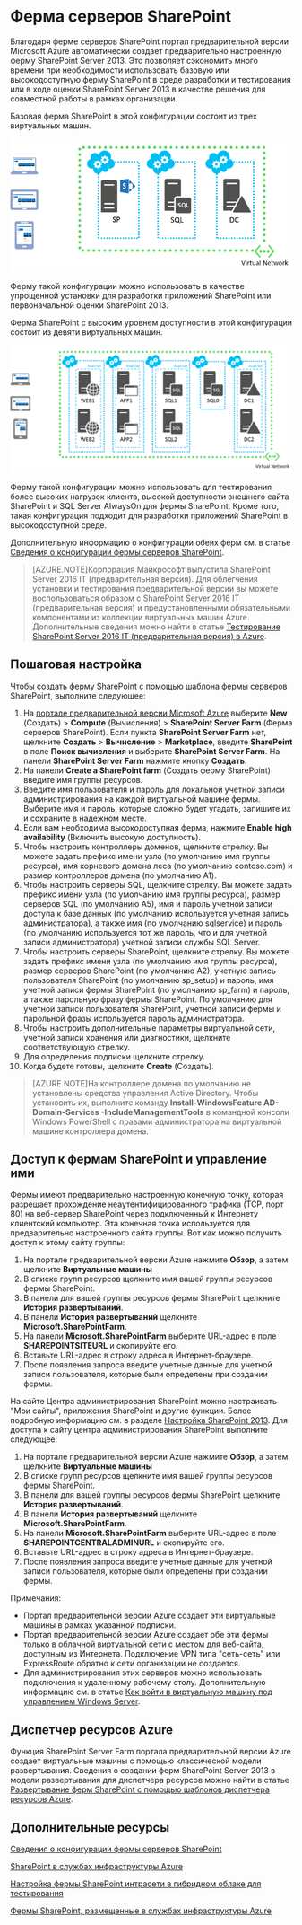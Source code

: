 <properties
	pageTitle="Ферма серверов SharePoint | Microsoft Azure"
	description="Быстро создавайте базовые или высокодоступные фермы SharePoint Server 2013, используя функцию SharePoint Server Farm портала предварительной версии Azure."
	services="virtual-machines"
	documentationCenter=""
	authors="JoeDavies-MSFT"
	manager="timlt"
	editor=""
	tags="azure-service-management"/>

<tags
	ms.service="virtual-machines"
	ms.workload="infrastructure-services"
	ms.tgt_pltfrm="vm-windows-sharepoint"
	ms.devlang="na"
	ms.topic="article"
	ms.date="07/07/2015"
	ms.author="josephd"/>

# Ферма серверов SharePoint

Благодаря ферме серверов SharePoint портал предварительной версии Microsoft Azure автоматически создает предварительно настроенную ферму SharePoint Server 2013. Это позволяет сэкономить много времени при необходимости использовать базовую или высокодоступную ферму SharePoint в среде разработки и тестирования или в ходе оценки SharePoint Server 2013 в качестве решения для совместной работы в рамках организации.

Базовая ферма SharePoint в этой конфигурации состоит из трех виртуальных машин.

![sharepointfarm](./media/virtual-machines-sharepoint-farm-azure-preview/SPFarm_Basic.png)

Ферму такой конфигурации можно использовать в качестве упрощенной установки для разработки приложений SharePoint или первоначальной оценки SharePoint 2013.

Ферма SharePoint с высоким уровнем доступности в этой конфигурации состоит из девяти виртуальных машин.

![sharepointfarm](./media/virtual-machines-sharepoint-farm-azure-preview/SPFarm_HighAvail.png)

Ферму такой конфигурации можно использовать для тестирования более высоких нагрузок клиента, высокой доступности внешнего сайта SharePoint и SQL Server AlwaysOn для фермы SharePoint. Кроме того, такая конфигурация подходит для разработки приложений SharePoint в высокодоступной среде.

Дополнительную информацию о конфигурации обеих ферм см. в статье [Сведения о конфигурации фермы серверов SharePoint](virtual-machines-sharepoint-farm-config-azure-preview.md).

> [AZURE.NOTE]Корпорация Майкрософт выпустила SharePoint Server 2016 IT (предварительная версия). Для облегчения установки и тестирования предварительной версии вы можете воспользоваться образом с SharePoint Server 2016 IT (предварительная версия) и предустановленными обязательными компонентами из коллекции виртуальных машин Azure. Дополнительные сведения можно найти в статье [Тестирование SharePoint Server 2016 IT (предварительная версия) в Azure](http://azure.microsoft.com/blog/test-sharepoint-server-2016-it-preview-4/).

## Пошаговая настройка

Чтобы создать ферму SharePoint с помощью шаблона фермы серверов SharePoint, выполните следующее:

1. На [портале предварительной версии Microsoft Azure](https://portal.azure.com/) выберите **New** (Создать) > **Compute** (Вычисления) > **SharePoint Server Farm** (Ферма серверов SharePoint). Если пункта **SharePoint Server Farm** нет, щелкните **Создать** > **Вычисление** > **Marketplace**, введите **SharePoint** в поле **Поиск вычисления** и выберите **SharePoint Server Farm**. На панели **SharePoint Server Farm** нажмите кнопку **Создать**.
2. На панели **Create a SharePoint farm** (Создать ферму SharePoint) введите имя группы ресурсов.
3. Введите имя пользователя и пароль для локальной учетной записи администрирования на каждой виртуальной машине фермы. Выберите имя и пароль, которые сложно будет угадать, запишите их и сохраните в надежном месте.
4. Если вам необходима высокодоступная ферма, нажмите **Enable high availability** (Включить высокую доступность).
5. Чтобы настроить контроллеры доменов, щелкните стрелку. Вы можете задать префикс имени узла (по умолчанию имя группы ресурса), имя корневого домена леса (по умолчанию contoso.com) и размер контроллеров домена (по умолчанию A1).
6. Чтобы настроить серверы SQL, щелкните стрелку. Вы можете задать префикс имени узла (по умолчанию имя группы ресурса), размер серверов SQL (по умолчанию A5), имя и пароль учетной записи доступа к базе данных (по умолчанию используется учетная запись администратора), а также имя (по умолчанию sqlservice) и пароль (по умолчанию используется тот же пароль, что и для учетной записи администратора) учетной записи службы SQL Server.
7. Чтобы настроить серверы SharePoint, щелкните стрелку. Вы можете задать префикс имени узла (по умолчанию имя группы ресурса), размер серверов SharePoint (по умолчанию A2), учетную запись пользователя SharePoint (по умолчанию sp\_setup) и пароль, имя учетной записи фермы SharePoint (по умолчанию sp\_farm) и пароль, а также парольную фразу фермы SharePoint. По умолчанию для учетной записи пользователя SharePoint, учетной записи фермы и парольной фразы используется пароль администратора.
8. Чтобы настроить дополнительные параметры виртуальной сети, учетной записи хранения или диагностики, щелкните соответствующую стрелку.
9. Для определения подписки щелкните стрелку.
10. Когда будете готовы, щелкните **Create** (Создать).

> [AZURE.NOTE]На контроллере домена по умолчанию не установлены средства управления Active Directory. Чтобы установить их, выполните команду **Install-WindowsFeature AD-Domain-Services -IncludeManagementTools** в командной консоли Windows PowerShell с правами администратора на виртуальной машине контроллера домена.

## Доступ к фермам SharePoint и управление ими

Фермы имеют предварительно настроенную конечную точку, которая разрешает прохождение неаутентифицированного трафика (TCP, порт 80) на веб-сервер SharePoint через подключенный к Интернету клиентский компьютер. Эта конечная точка используется для предварительно настроенного сайта группы. Вот как можно получить доступ к этому сайту группы:

1.	На портале предварительной версии Azure нажмите **Обзор**, а затем щелкните **Виртуальные машины**
2.	В списке групп ресурсов щелкните имя вашей группы ресурсов фермы SharePoint.
3.	В панели для вашей группы ресурсов фермы SharePoint щелкните **История развертываний**.
4.	В панели **История развертываний** щелкните **Microsoft.SharePointFarm**.
5.	На панели **Microsoft.SharePointFarm** выберите URL-адрес в поле **SHAREPOINTSITEURL** и скопируйте его.
6.	Вставьте URL-адрес в строку адреса в Интернет-браузере.
7.	После появления запроса введите учетные данные для учетной записи пользователя, которые были определены при создании фермы.

На сайте Центра администрирования SharePoint можно настраивать "Мои сайты", приложения SharePoint и другие функции. Более подробную информацию см. в разделе [Настройка SharePoint 2013](http://technet.microsoft.com/library/ee836142.aspx). Для доступа к сайту центра администрирования SharePoint выполните следующее:

1.	На портале предварительной версии Azure нажмите **Обзор**, а затем щелкните **Виртуальные машины**
2.	В списке групп ресурсов щелкните имя вашей группы ресурсов фермы SharePoint.
3.	В панели для вашей группы ресурсов фермы SharePoint щелкните **История развертываний**.
4.	В панели **История развертываний** щелкните **Microsoft.SharePointFarm**.
5.	На панели **Microsoft.SharePointFarm** выберите URL-адрес в поле **SHAREPOINTCENTRALADMINURL** и скопируйте его.
6.	Вставьте URL-адрес в строку адреса в Интернет-браузере.
7.	После появления запроса введите учетные данные для учетной записи пользователя, которые были определены при создании фермы.


Примечания:

- Портал предварительной версии Azure создает эти виртуальные машины в рамках указанной подписки.
- Портал предварительной версии Azure создает обе эти фермы только в облачной виртуальной сети с местом для веб-сайта, доступным из Интернета. Подключение VPN типа "сеть-сеть" или ExpressRoute обратно к сети организации не создается.
- Для администрирования этих серверов можно использовать подключения к удаленному рабочему столу. Дополнительную информацию см. в статье [Как войти в виртуальную машину под управлением Windows Server](virtual-machines-log-on-windows-server.md).

## Диспетчер ресурсов Azure

Функция SharePoint Server Farm портала предварительной версии Azure создает виртуальные машины с помощью классической модели развертывания. Сведения о создании ферм SharePoint Server 2013 в модели развертывания для диспетчера ресурсов можно найти в статье [Развертывание ферм SharePoint с помощью шаблонов диспетчера ресурсов Azure](virtual-machines-workload-template-sharepoint.md).

## Дополнительные ресурсы

[Сведения о конфигурации фермы серверов SharePoint](virtual-machines-sharepoint-farm-config-azure-preview.md)

[SharePoint в службах инфраструктуры Azure](http://msdn.microsoft.com/library/azure/dn275955.aspx)

[Настройка фермы SharePoint интрасети в гибридном облаке для тестирования](../virtual-network/virtual-networks-setup-sharepoint-hybrid-cloud-testing.md)

[Фермы SharePoint, размещенные в службах инфраструктуры Azure](virtual-machines-sharepoint-infrastructure-services.md)

<!---HONumber=Sept15_HO2-->